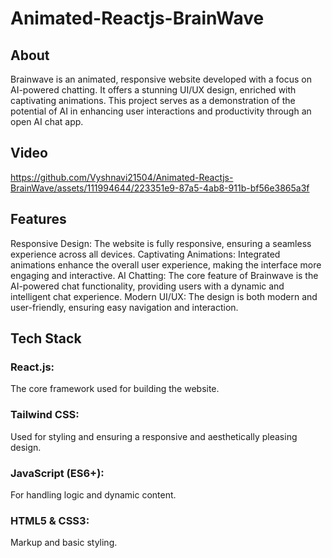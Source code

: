 # Animated-Reactjs-BrainWave

## About
Brainwave is an animated, responsive website developed with a focus on AI-powered chatting. It offers a stunning UI/UX design, enriched with captivating animations. This project serves as a demonstration of the potential of AI in enhancing user interactions and productivity through an open AI chat app.
## Video
https://github.com/Vyshnavi21504/Animated-Reactjs-BrainWave/assets/111994644/223351e9-87a5-4ab8-911b-bf56e3865a3f

## Features
Responsive Design: The website is fully responsive, ensuring a seamless experience across all devices.
Captivating Animations: Integrated animations enhance the overall user experience, making the interface more engaging and interactive.
AI Chatting: The core feature of Brainwave is the AI-powered chat functionality, providing users with a dynamic and intelligent chat experience.
Modern UI/UX: The design is both modern and user-friendly, ensuring easy navigation and interaction.
## Tech Stack
### React.js: 
The core framework used for building the website.
### Tailwind CSS: 
Used for styling and ensuring a responsive and aesthetically pleasing design.
### JavaScript (ES6+):
For handling logic and dynamic content.
### HTML5 & CSS3:
Markup and basic styling.






